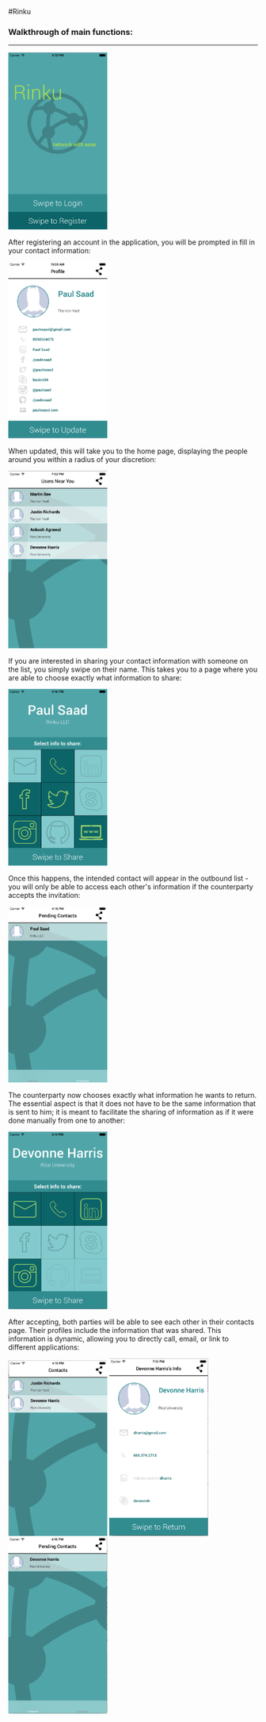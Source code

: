 #Rinku

<h3>Walkthrough of main functions:</h3>
<hr>
<img src="/rinku/Screen Shot 2016-09-04 at 4.10.45 PM.png" width =  "200" />
<p>After registering an account in the application, you will be prompted in fill in your contact information:</p>
<img src="/rinku/iOS Simulator Screen Shot Jul 24, 2015, 10.00.12 AM.png" width =  "200" />
<p>When updated, this will take you to the home page, displaying the people around you within a radius of your discretion:</p>
<img src="/rinku/Screen Shot 2016-09-20 at 7.52.52 PM.png" width =  "200" />
<p>If you are interested in sharing your contact information with someone on the list, you simply swipe on their name. This takes you to a page where you are able to choose exactly what information to share:</p>
<img src="/rinku/Screen Shot 2016-09-04 at 4.16.00 PM.png" width =  "200" />
<p>Once this happens, the intended contact will appear in the outbound list - you will only be able to access each other's information if the counterparty accepts the invitation:</p>
<img src="/rinku/Screen Shot 2016-09-04 at 4.14.55 PM.png" width =  "200" />
<p>The counterparty now chooses exactly what information he wants to return. The essential aspect is that it does not have to be the same information that is sent to him; it is meant to facilitate the sharing of information as if it were done manually from one to another:</p>
<img src="/rinku/Screen Shot 2016-09-04 at 4.14.01 PM.png" width =  "200" />
<p>After accepting, both parties will be able to see each other in their contacts page. Their profiles include the information that was shared.  This information is dynamic, allowing you to directly call, email, or link to different applications:</p>
<img src="/rinku/Screen Shot 2016-09-04 at 4.16.30 PM.png" width =  "200" />
<img src="/rinku/Screen Shot 2016-09-20 at 7.31.44 PM.png" width =  "200" />
<img src="/rinku/Screen Shot 2016-09-04 at 4.15.40 PM.png" width =  "200" />
